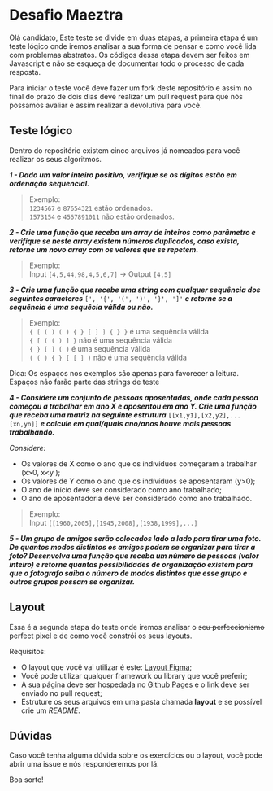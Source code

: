 
# Desafio Maeztra
Olá candidato,
Este teste se divide em duas etapas, a primeira etapa é um teste lógico onde iremos analisar a sua forma de pensar e como você lida com problemas abstratos. Os códigos dessa etapa devem ser feitos em Javascript e não se esqueça de documentar todo o processo de cada resposta.

Para iniciar o teste você deve fazer um fork deste repositório e assim no final do prazo de dois dias deve realizar um pull request para que nós possamos avaliar e assim realizar a devolutiva para você.

## Teste lógico
Dentro do repositório existem cinco arquivos já nomeados para você realizar os seus algoritmos.

***1 - Dado um valor inteiro positivo, verifique se os dígitos estão em ordenação sequencial.***

> Exemplo:<br/>
> `1234567` e `87654321` estão ordenados. <br/>
> `1573154` e `4567891011` não estão ordenados.

***2 - Crie uma função que receba um array de inteiros como parâmetro e verifique se neste array existem números duplicados, caso exista, retorne um novo array com os valores que se repetem.***

> Exemplo:<br/>
> Input `[4,5,44,98,4,5,6,7]` &rarr; Output `[4,5]`

***3 - Crie uma função que recebe uma string com qualquer sequência dos seguintes caracteres*** `[', '{', '(', ')', '}', ']'` ***e retorne se a sequência é uma sequêcia válida ou não.***
> Exemplo:<br/>
> `{ [ ( ) ( ) { } [ ] ] { } }` é uma sequência válida<br/>
> `{ [ ( ( ) ] }` não é uma sequência válida<br/>
> `{ } [ ] ( )` é uma sequência válida<br/>
> `( ( ) { } [ [ ] )` não é uma sequência válida

Dica: Os espaços nos exemplos são apenas para favorecer a leitura.<br/>
Espaços não farão parte das strings de teste

***4 - Considere um conjunto de pessoas aposentadas, onde cada pessoa começou a trabalhar em ano X e aposentou em ano Y. Crie uma função que receba uma matriz na seguinte estrutura*** `[[x1,y1],[x2,y2],...[xn,yn]]` ***e calcule em qual/quais ano/anos houve mais pessoas trabalhando.***

*Considere:*
- Os valores de X como o ano que os indívíduos começaram a trabalhar (x>0, x<y );
- Os valores de Y como o ano que os indívíduos se aposentaram (y>0);
- O ano de início deve ser considerado como ano trabalhado;
- O ano de aposentadoria deve ser considerado como ano trabalhado.

> Exemplo:<br/>
> Input `[[1960,2005],[1945,2008],[1938,1999],...]`

***5 - Um grupo de amigos serão colocados lado a lado para tirar uma foto. De quantos modos distintos os amigos podem se organizar para tirar a foto? Desenvolva uma função que receba um número de pessoas (valor inteiro) e retorne quantas possibilidades de organização existem para que o fotografo saiba o número de modos distintos que esse grupo e outros grupos possam se organizar.***

## Layout
Essa é a segunda etapa do teste onde iremos analisar o ~~seu perfeccionismo~~ perfect pixel e de como você constrói os seus layouts.

Requisitos:
- O layout que você vai utilizar é este: [Layout Figma](https://www.figma.com/file/3RqPfS5PW9whbQNCTTaoqA/%5B2020-09%5D-MZ---Layout-Teste-de-vagas-para-time-de-Devs);
- Você pode utilizar qualquer framework ou library que você preferir;
- A sua página deve ser hospedada no [Github Pages](https://pages.github.com/) e o link deve ser enviado no pull request;
- Estruture os seus arquivos em uma pasta chamada **layout** e se possível crie um *README*.

## Dúvidas
Caso você tenha alguma dúvida sobre os exercícios ou o layout, você pode abrir uma issue e nós responderemos por lá.

Boa sorte!
